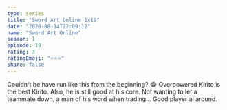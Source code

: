 ```yaml
--- 
type: series 
title: "Sword Art Online 1x19" 
date: "2020-08-14T22:09:12" 
name: "Sword Art Online" 
season: 1 
episode: 19 
rating: 3 
ratingEmoji: "⭐️⭐️⭐️" 
share: false 
---
```


Couldn't he have run like this from the beginning? 😂 Overpowered Kirito is the best Kirito. Also, he is still good at his core. Not wanting to let a teammate down, a man of his word when trading... Good player al around.
